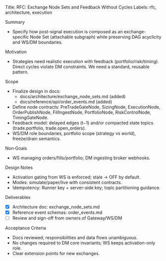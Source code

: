 Title: RFC: Exchange Node Sets and Feedback Without Cycles
Labels: rfc, architecture, execution

Summary
- Specify how post-signal execution is composed as an exchange-specific Node Set (attachable subgraph) while preserving DAG acyclicity and WS/DM boundaries.

Motivation
- Strategies need realistic execution with feedback (portfolio/risk/timing). Direct cycles violate DM constraints. We need a standard, reusable pattern.

Scope
- Finalize design in docs:
  - docs/architecture/exchange_node_sets.md (added)
  - docs/reference/api/order_events.md (added)
- Define node contracts: PreTradeGateNode, SizingNode, ExecutionNode, OrderPublishNode, FillIngestNode, PortfolioNode, RiskControlNode, TimingGateNode.
- Feedback model: delayed edges (t−1) and/or compacted state topics (trade.portfolio, trade.open_orders).
- WS/DM role boundaries, portfolio scope (strategy vs world), freeze/drain semantics.

Non‑Goals
- WS managing orders/fills/portfolio; DM ingesting broker webhooks.

Design Notes
- Activation gating from WS is enforced; stale → OFF by default.
- Modes: simulate/paper/live with consistent contracts.
- Idempotency: Runner key + server-side key; topic partitioning guidance.

Deliverables
- [x] Architecture doc: exchange_node_sets.md
- [x] Reference event schemas: order_events.md
- [ ] Review and sign-off from owners of Gateway/WS/DM

Acceptance Criteria
- Docs reviewed; responsibilities and data flows unambiguous.
- No changes required to DM core invariants; WS keeps activation-only role.
- Clear extension points for new exchanges.

